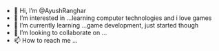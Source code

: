 - 👋 Hi, I’m @AyushRanghar
- 👀 I’m interested in ...learning computer technologies and i love games
- 🌱 I’m currently learning ...game development, just started though
- 💞️ I’m looking to collaborate on ...
- 📫 How to reach me ...

<!---
AyushRanghar/AyushRanghar is a ✨ special ✨ repository because its `README.md` (this file) appears on your GitHub profile.
You can click the Preview link to take a look at your changes.
--->

